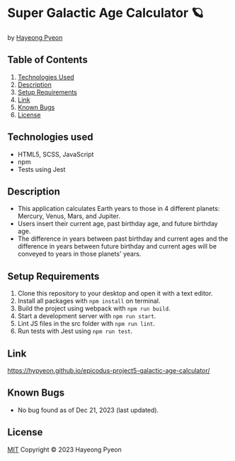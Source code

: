 # Super Galactic Age Calculator 🪐
by [Hayeong Pyeon](https://www.hayeong.website)

## Table of Contents

1. [Technologies Used](#technologies-used)
2. [Description](#description)
3. [Setup Requirements](#setup-requirements)
4. [Link](#link)
5. [Known Bugs](#known-bugs)
6. [License](#license)

## Technologies used
- HTML5, SCSS, JavaScript
- npm
- Tests using Jest

## Description
- This application calculates Earth years to those in 4 different planets: Mercury, Venus, Mars, and Jupiter.
- Users insert their current age, past birthday age, and future birthday age. 
- The difference in years between past birthday and current ages and the difference in years between future birthday and current ages will be conveyed to years in those planets' years. 

## Setup Requirements
1. Clone this repository to your desktop and open it with a text editor.
2. Install all packages with `npm install` on terminal.
3. Build the project using webpack with `npm run build`.
4. Start a development server with `npm run start`.
5. Lint JS files in the src folder with `npm run lint`.
6. Run tests with Jest using `npm run test`.

## Link
https://hypyeon.github.io/epicodus-project5-galactic-age-calculator/

## Known Bugs
- No bug found as of Dec 21, 2023 (last updated).

## License
[MIT](/LICENSE.txt) Copyright © 2023 Hayeong Pyeon